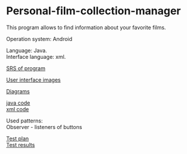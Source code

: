 # Personal-film-collection-manager

This program allows to find information about your favorite films.

Operation system: Android  

Language: Java.  
Interface language: xml.

[SRS of program](https://github.com/DanutaGagua/Personal-film-collection-manager/blob/master/Requirements/SRS.md) 

[User interface images](https://github.com/DanutaGagua/Personal-film-collection-manager/tree/master/Mockups)

[Diagrams](https://github.com/DanutaGagua/Personal-film-collection-manager/tree/master/Diagrams)

[java code](https://github.com/DanutaGagua/Personal-film-collection-manager/tree/master/code/java%20classes)  
[xml code](https://github.com/DanutaGagua/Personal-film-collection-manager/tree/master/code/layout%20xml) 

Used patterns:  
Observer - listeners of buttons

[Test plan](https://github.com/DanutaGagua/Personal-film-collection-manager/Test%20plan.md)  
[Test results](https://github.com/DanutaGagua/Personal-film-collection-manager/Test%20results.md) 
